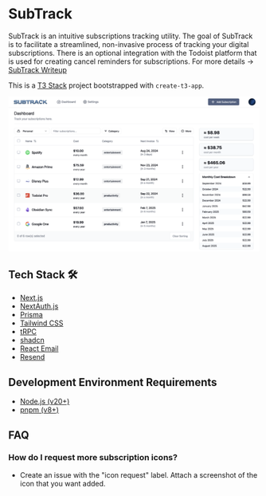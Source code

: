 # SubTrack
SubTrack is an intuitive subscriptions tracking utility. The goal of SubTrack is to facilitate a streamlined, non-invasive process of tracking your digital subscriptions. There is an optional integration with the Todoist platform that is used for creating cancel reminders for subscriptions. For more details -> [SubTrack Writeup](https://cbuff.dev/projects/subtrack)

This is a [T3 Stack](https://create.t3.gg/) project bootstrapped with `create-t3-app`.

![Dashboard Image](/public/dashboard.png)

## Tech Stack 🛠️
- [Next.js](https://nextjs.org)
- [NextAuth.js](https://next-auth.js.org)
- [Prisma](https://prisma.io)
- [Tailwind CSS](https://tailwindcss.com)
- [tRPC](https://trpc.io)
- [shadcn](https://ui.shadcn.com)
- [React Email](https://react.email)
- [Resend](https://resend.com)

## Development Environment Requirements
- [Node.js (v20+)](https://nodejs.org/)
- [pnpm (v8+)](https://pnpm.io/)

## FAQ
### How do I request more subscription icons?
- Create an issue with the "icon request" label. Attach a screenshot of the icon that you want added.
